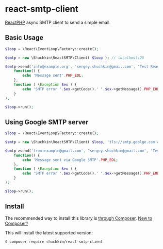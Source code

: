 # react-smtp-client
[ReactPHP](https://reactphp.org/) async SMTP client to send a simple email.

## Basic Usage
```php
$loop = \React\EventLoop\Factory::create();

$smtp = new \Shuchkin\ReactSMTP\Client( $loop ); // localhost:25

$smtp->send('info@example.org', 'sergey.shuchkin@gmail.com', 'Test ReactPHP mailer', 'Hello, Sergey!')->then(
	function() {
		echo 'Message sent'.PHP_EOL;
	},
	function ( \Exception $ex ) {
		echo 'SMTP error '.$ex->getCode().' '.$ex->getMessage().PHP_EOL;
	}
);

$loop->run();
```
## Using Google SMTP server
```php
$loop = \React\EventLoop\Factory::create();

$smtp = new \Shuchkin\ReactSMTP\Client( $loop, 'tls://smtp.goolge.com:465', '*username@gmail.com','*password' ); // localhost:25

$smtp->send('from.example@gmail.com', 'sergey.shuchkin@gmail.com', 'Test ReactPHP mailer', 'Hello, Sergey!')->then(
	function() {
		echo 'Message sent via Google SMTP'.PHP_EOL;
	},
	function ( \Exception $ex ) {
		echo 'SMTP error '.$ex->getCode().' '.$ex->getMessage().PHP_EOL;
	}
);

$loop->run();
```
## Install

The recommended way to install this library is [through Composer](https://getcomposer.org).
[New to Composer?](https://getcomposer.org/doc/00-intro.md)

This will install the latest supported version:

```bash
$ composer require shuchkin/react-smtp-client
```